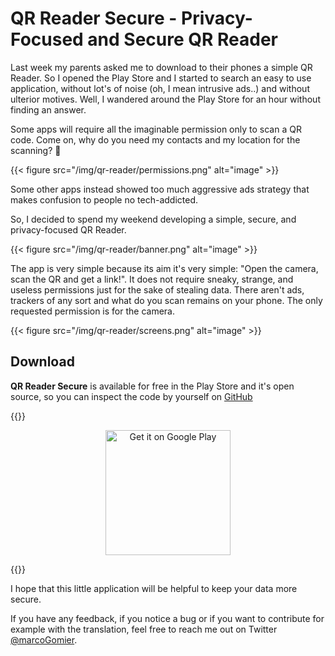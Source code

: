 # QR Reader Secure - Privacy-Focused and Secure QR Reader


Last week my parents asked me to download to their phones a simple QR Reader. So I opened the Play Store and I started to search an easy to use application, without lot's of noise (oh, I mean intrusive ads..) and without ulterior motives. Well, I wandered around the Play Store for an hour without finding an answer.

Some apps will require all the imaginable permission only to scan a QR code. Come on, why do you need my contacts and my location for the scanning? 🤬

{{< figure src="/img/qr-reader/permissions.png" alt="image" >}}

Some other apps instead showed too much aggressive ads strategy that makes confusion to people no tech-addicted.

So, I decided to spend my weekend developing a simple, secure, and privacy-focused QR Reader. 

{{< figure src="/img/qr-reader/banner.png" alt="image" >}}

The app is very simple because its aim it's very simple: "Open the camera, scan the QR and get a link!". It does not require sneaky, strange, and useless permissions just for the sake of stealing data. There aren't ads, trackers of any sort and what do you scan remains on your phone. The only requested permission is for the camera.

{{< figure src="/img/qr-reader/screens.png" alt="image" >}}

## Download

**QR Reader Secure** is available for free in the Play Store and it's open source, so you can inspect the code by yourself on [GitHub](https://github.com/prof18/Secure-QR-Reader)

{{<rawhtml>}}

<div align="center"><a href="https://play.google.com/store/apps/details?id=com.prof18.secureqrreader"><img alt="Get it on Google Play" src="https://play.google.com/intl/en_us/badges/images/generic/en_badge_web_generic.png" width="200px"/></a></div>

{{</rawhtml>}}

I hope that this little application will be helpful to keep your data more secure.

If you have any feedback, if you notice a bug or if you want to contribute for example with the translation, feel free to reach me out on Twitter [@marcoGomier](https://twitter.com/marcoGomier).



 
